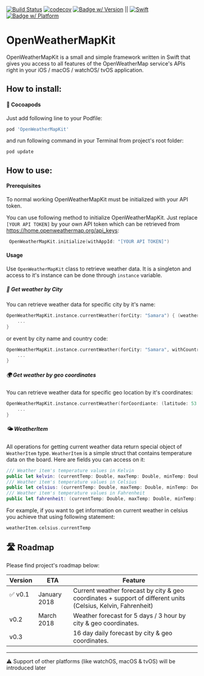 [![Build Status](https://travis-ci.org/anverbogatov/OpenWeatherMapKit.svg?branch=master)](https://travis-ci.org/anverbogatov/OpenWeatherMapKit)
[![codecov](https://codecov.io/gh/anverbogatov/OpenWeatherMapKit/branch/master/graph/badge.svg)](https://codecov.io/gh/anverbogatov/OpenWeatherMapKit)
[![Badge w/ Version](https://cocoapod-badges.herokuapp.com/v/OpenWeatherMapKit/badge.png)](https://cocoadocs.org/docsets/OpenWeatherMapKit)
||
[![Swift](https://img.shields.io/badge/swift-4.0-orange.svg)](https://img.shields.io/badge/swift-4.0-orange.svg)
[![Badge w/ Platform](https://cocoapod-badges.herokuapp.com/p/OpenWeatherMapKit/badge.svg)](https://cocoadocs.org/docsets/OpenWeatherMapKit)

# OpenWeatherMapKit
OpenWeatherMapKit is a small and simple framework written in Swift that gives you access to all features of the OpenWeatherMap service's APIs right in your iOS / macOS / watchOS/ tvOS application.

## How to install:

#### 🥥 Cocoapods
Just add following line to your Podfile:
```ruby
pod 'OpenWeatherMapKit'
```
and run following command in your Terminal from project's root folder:
```shell
pod update
```

## How to use:

#### Prerequisites
To normal working OpenWeatherMapKit must be initialized with your API token.

You can use following method to initialize OpenWeatherMapKit. Just replace `[YOUR API TOKEN]` by your own API token which can be retrieved from https://home.openweathermap.org/api_keys:
```swift
 OpenWeatherMapKit.initialize(withAppId: "[YOUR API TOKEN]")
```

#### Usage
Use `OpenWeatherMapKit` class to retrieve weather data. It is a singleton and access to it's instance can be done through `instance` variable.

##### 🌇 Get weather by City
You can retrieve weather data for specific city by it's name:
```swift
OpenWeatherMapKit.instance.currentWeather(forCity: "Samara") { (weatherItem, error) in
    ...
}
```
or event by city name and country code:
```swift
OpenWeatherMapKit.instance.currentWeather(forCity: "Samara", withCountryCode: "ru") { (weatherItem, error) in
    ...
}
```

##### 🌍 Get weather by geo coordinates
You can retrieve weather data for specific geo location by it's coordinates:
```swift
OpenWeatherMapKit.instance.currentWeather(forCoordiante: (latitude: 53.2610313, longitude: 50.0579958)) { (weatherItem, error) in
    ...
}
```

##### 🌤 WeatherItem
All operations for getting current weather data return special object of `WeatherItem` type. `WeatherItem` is a simple struct that contains temperature data on the board. Here are fields you can access on it:
```swift
/// Weather item's temperature values in Kelvin
public let kelvin: (currentTemp: Double, maxTemp: Double, minTemp: Double)
/// Weather item's temperature values in Celsius
public let celsius: (currentTemp: Double, maxTemp: Double, minTemp: Double)
/// Weather item's temperature values in Fahrenheit
public let fahrenheit: (currentTemp: Double, maxTemp: Double, minTemp: Double)
```
For example, if you want to get information on current weather in celsius you achieve that using following statement:
```swift
weatherItem.celsius.currentTemp
```

## 🛣 Roadmap
Please find project's roadmap below:

| Version | ETA | Feature |
| ------- | --- | ------- |
| ✅ v0.1    | January 2018 | Current weather forecast by city & geo coordinates + support of different units (Celsius, Kelvin, Fahrenheit) |
| v0.2 | March 2018 | Weather forecast for 5 days / 3 hour by city & geo coordinates. |
| v0.3 | | 16 day daily forecast by city & geo coordinates. |

<hr/>

⚠️ Support of other platforms (like watchOS, macOS & tvOS) will be introduced later
